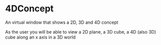 # 4DConcept
 An virtual window that shows a 2D, 3D and 4D concept 


As the user you will be able to view a 2D plane, a 3D cube, a 4D (also 3D) cube along an x axis in a 3D world
